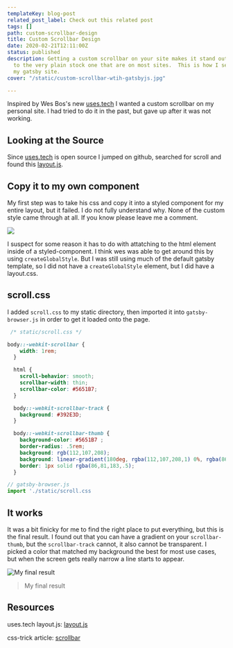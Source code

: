 ```yaml
---
templateKey: blog-post
related_post_label: Check out this related post
tags: []
path: custom-scrollbar-design
title: Custom Scrollbar Design
date: 2020-02-21T12:11:00Z
status: published
description: Getting a custom scrollbar on your site makes it stand out a bit compared
  to the very plain stock one that are on most sites.  This is how I set mine up on
  my gatsby site.
cover: "/static/custom-scrollbar-wtih-gatsbyjs.jpg"

---
```

Inspired by Wes Bos's new [uses.tech](https://uses.tech) I wanted a custom scrollbar on my personal site.  I had tried to do it in the past, but gave up after it was not working.

## Looking at the Source

Since [uses.tech](https://uses.tech) is open source I jumped on github, searched for scroll and found this [layout.js](https://github.com/wesbos/awesome-uses/blob/124bdd64345bc64eb84879929f0e57cbb8752e34/src/components/layout.js#L74).

## Copy it to my own component

My first step was to take his css and copy it into a styled component for my entire layout, but it failed.  I do not fully understand why.  None of the custom style came through at all.  If you know please leave me a comment.

![](https://waylonwalker.com/why-wont-you-work.jpg)

I suspect for some reason it has to do with attatching to the html element inside of a styled-component.  I think wes was able to get around this by using `createGlobalStyle`.  But I was still using much of the default gatsby template, so I did not have a `createGlobalStyle` element, but I did have a layout.css.

## scroll.css

I added `scroll.css` to my static directory, then imported it into `gatsby-browser.js` in order to get it loaded onto the page.

``` css
 /* static/scroll.css */

body::-webkit-scrollbar {
    width: 1rem;
  }

  html {
    scroll-behavior: smooth;
    scrollbar-width: thin;
    scrollbar-color: #5651B7;
  }

  body::-webkit-scrollbar-track {
    background: #392E3D;
  }

  body::-webkit-scrollbar-thumb {
    background-color: #5651B7 ;
    border-radius: .5rem;
    background: rgb(112,107,208);
    background: linear-gradient(180deg, rgba(112,107,208,1) 0%, rgba(86,81,183,1) 100%);
    border: 1px solid rgba(86,81,183,.5);
  }
```

``` javascript
// gatsby-browser.js
import './static/scroll.css
```

## It works

 It was a bit finicky for me to find the right place to put everything, but this is the final result.  I found out that you can have a gradient on your `scrollbar-thumb`, but the `scrollbar-track` cannot, it also cannot be transparent.  I picked a color that matched my background the best for most use cases, but when the screen gets really narrow a line starts to appear.

![My final result](/static/custom-scrollbar-with-css.gif "my final result, an example give of the final result live on waylonwalker.com")

> My final result

## Resources

uses.tech layout.js: [layout.js](https://github.com/wesbos/awesome-uses/blob/124bdd64345bc64eb84879929f0e57cbb8752e34/src/components/layout.js#L74)

css-trick article: [scrollbar](https://css-tricks.com/almanac/properties/s/scrollbar/ "css tricks scrollbar article")
